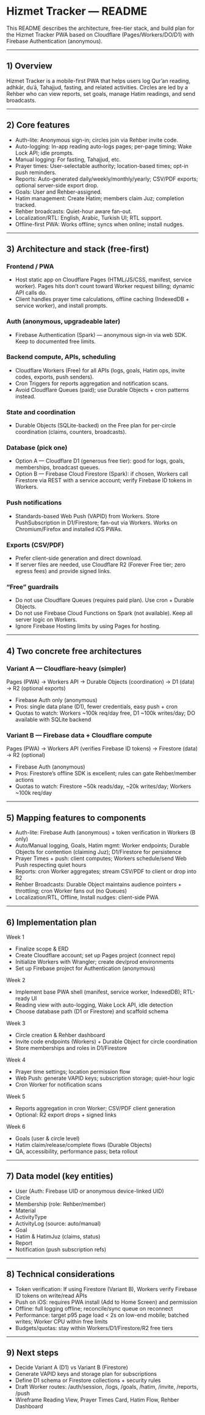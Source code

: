 # Hizmet Tracker — README

This README describes the architecture, free-tier stack, and build plan for the Hizmet Tracker PWA based on Cloudflare (Pages/Workers/DO/D1) with Firebase Authentication (anonymous).

---

## 1) Overview

Hizmet Tracker is a mobile-first PWA that helps users log Qur’an reading, adhkār, duʿā, Tahajjud, fasting, and related activities. Circles are led by a Rehber who can view reports, set goals, manage Hatim readings, and send broadcasts.

---

## 2) Core features

- Auth-lite: Anonymous sign-in; circles join via Rehber invite code.
- Auto-logging: In-app reading auto-logs pages; per-page timing; Wake Lock API; idle prompts.
- Manual logging: For fasting, Tahajjud, etc.
- Prayer times: User-selectable authority; location-based times; opt-in push reminders.
- Reports: Auto-generated daily/weekly/monthly/yearly; CSV/PDF exports; optional server-side export drop.
- Goals: User and Rehber-assigned.
- Hatim management: Create Hatim; members claim Juz; completion tracked.
- Rehber broadcasts: Quiet-hour aware fan-out.
- Localization/RTL: English, Arabic, Turkish UI; RTL support.
- Offline-first PWA: Works offline; syncs when online; install nudges.

---

## 3) Architecture and stack (free-first)

### Frontend / PWA

- Host static app on Cloudflare Pages (HTML/JS/CSS, manifest, service worker). Pages hits don’t count toward Worker request billing; dynamic API calls do.
- Client handles prayer time calculations, offline caching (IndexedDB + service worker), and install prompts.

### Auth (anonymous, upgradeable later)

- Firebase Authentication (Spark) — anonymous sign-in via web SDK. Keep to documented free limits.

### Backend compute, APIs, scheduling

- Cloudflare Workers (Free) for all APIs (logs, goals, Hatim ops, invite codes, exports, push senders).
- Cron Triggers for reports aggregation and notification scans.
- Avoid Cloudflare Queues (paid); use Durable Objects + cron patterns instead.

### State and coordination

- Durable Objects (SQLite-backed) on the Free plan for per-circle coordination (claims, counters, broadcasts).

### Database (pick one)

- Option A — Cloudflare D1 (generous free tier): good for logs, goals, memberships, broadcast queues.
- Option B — Firebase Cloud Firestore (Spark): if chosen, Workers call Firestore via REST with a service account; verify Firebase ID tokens in Workers.

### Push notifications

- Standards-based Web Push (VAPID) from Workers. Store PushSubscription in D1/Firestore; fan-out via Workers. Works on Chromium/Firefox and installed iOS PWAs.

### Exports (CSV/PDF)

- Prefer client-side generation and direct download.
- If server files are needed, use Cloudflare R2 (Forever Free tier; zero egress fees) and provide signed links.

### “Free” guardrails

- Do not use Cloudflare Queues (requires paid plan). Use cron + Durable Objects.
- Do not use Firebase Cloud Functions on Spark (not available). Keep all server logic on Workers.
- Ignore Firebase Hosting limits by using Pages for hosting.

---

## 4) Two concrete free architectures

### Variant A — Cloudflare-heavy (simpler)

Pages (PWA) → Workers API → Durable Objects (coordination) → D1 (data) → R2 (optional exports)

- Firebase Auth only (anonymous)
- Pros: single data plane (D1), fewer credentials, easy push + cron
- Quotas to watch: Workers ~100k req/day free, D1 ~100k writes/day; DO available with SQLite backend

### Variant B — Firebase data + Cloudflare compute

Pages (PWA) → Workers API (verifies Firebase ID tokens) → Firestore (data) → R2 (optional)

- Firebase Auth (anonymous)
- Pros: Firestore’s offline SDK is excellent; rules can gate Rehber/member actions
- Quotas to watch: Firestore ~50k reads/day, ~20k writes/day; Workers ~100k req/day

---

## 5) Mapping features to components

- Auth-lite: Firebase Auth (anonymous) + token verification in Workers (B only)
- Auto/Manual logging, Goals, Hatim mgmt: Worker endpoints; Durable Objects for contention (claiming Juz); D1/Firestore for persistence
- Prayer Times + push: client computes; Workers schedule/send Web Push respecting quiet hours
- Reports: cron Worker aggregates; stream CSV/PDF to client or drop into R2
- Rehber Broadcasts: Durable Object maintains audience pointers + throttling; cron Worker fans out (no Queues)
- Localization/RTL, Offline, Install nudges: client-side PWA

---

## 6) Implementation plan

Week 1
- Finalize scope & ERD
- Create Cloudflare account; set up Pages project (connect repo)
- Initialize Workers with Wrangler; create dev/prod environments
- Set up Firebase project for Authentication (anonymous)

Week 2
- Implement base PWA shell (manifest, service worker, IndexedDB); RTL-ready UI
- Reading view with auto-logging, Wake Lock API, idle detection
- Choose database path (D1 or Firestore) and scaffold schema

Week 3
- Circle creation & Rehber dashboard
- Invite code endpoints (Workers) + Durable Object for circle coordination
- Store memberships and roles in D1/Firestore

Week 4
- Prayer time settings; location permission flow
- Web Push: generate VAPID keys; subscription storage; quiet-hour logic
- Cron Worker for notification scans

Week 5
- Reports aggregation in cron Worker; CSV/PDF client generation
- Optional: R2 export drops + signed links

Week 6
- Goals (user & circle level)
- Hatim claim/release/complete flows (Durable Objects)
- QA, accessibility, performance pass; beta rollout

---

## 7) Data model (key entities)

- User (Auth: Firebase UID or anonymous device-linked UID)
- Circle
- Membership (role: Rehber/member)
- Material
- ActivityType
- ActivityLog (source: auto/manual)
- Goal
- Hatim & HatimJuz (claims, status)
- Report
- Notification (push subscription refs)

---

## 8) Technical considerations

- Token verification: If using Firestore (Variant B), Workers verify Firebase ID tokens on write/read APIs
- Push on iOS: requires PWA install (Add to Home Screen) and permission
- Offline: full logging offline; reconcile/sync queue on reconnect
- Performance: target p95 page load < 2s on low-end mobile; batched writes; Worker CPU within free limits
- Budgets/quotas: stay within Workers/D1/Firestore/R2 free tiers

---

## 9) Next steps

- Decide Variant A (D1) vs Variant B (Firestore)
- Generate VAPID keys and storage plan for subscriptions
- Define D1 schema or Firestore collections + security rules
- Draft Worker routes: /auth/session, /logs, /goals, /hatim, /invite, /reports, /push
- Wireframe Reading View, Prayer Times Card, Hatim Flow, Rehber Dashboard
